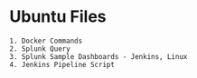 # Ubuntu Files

``` 
1. Docker Commands
2. Splunk Query
3. Splunk Sample Dashboards - Jenkins, Linux
4. Jenkins Pipeline Script
```
